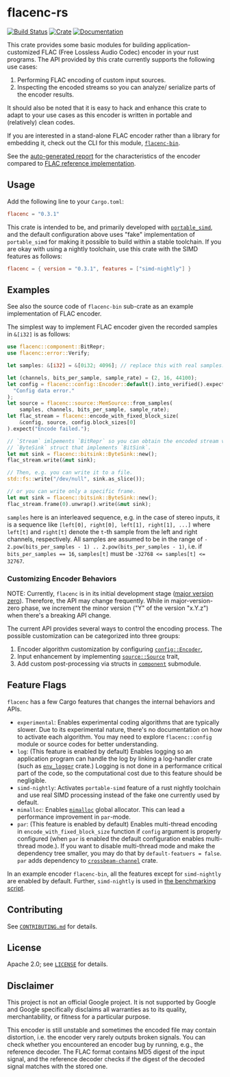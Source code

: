 # flacenc-rs

[![Build Status](https://github.com/yotarok/flacenc-rs/workflows/Unittest/badge.svg)](https://github.com/yotarok/flacenc-rs/actions)
[![Crate](https://img.shields.io/crates/v/flacenc.svg)](https://crates.io/crates/flacenc)
[![Documentation](https://docs.rs/flacenc/badge.svg)](https://docs.rs/flacenc)

This crate provides some basic modules for building application-customized FLAC
(Free Lossless Audio Codec) encoder in your rust programs. The API provided by
this crate currently supports the following use cases:

1. Performing FLAC encoding of custom input sources.
1. Inspecting the encoded streams so you can analyze/ serialize parts of the
   encoder results.

It should also be noted that it is easy to hack and enhance this crate to adapt
to your use cases as this encoder is written in portable and (relatively) clean
codes.

If you are interested in a stand-alone FLAC encoder rather than a library for
embedding it, check out the CLI for this module, [`flacenc-bin`].

See the [auto-generated report] for the characteristics of the encoder compared
to [FLAC reference implementation](https://xiph.org/flac/download.html).

## Usage

Add the following line to your `Cargo.toml`:

```toml
flacenc = "0.3.1"
```

This crate is intended to be, and primarily developed with
[`portable_simd`](https://github.com/rust-lang/portable-simd), and the default
configuration above uses "fake" implementation of `portable_simd` for making it
possible to build within a stable toolchain. If you are okay with using a
nightly toolchain, use this crate with the SIMD features as follows:

```toml
flacenc = { version = "0.3.1", features = ["simd-nightly"] }
```

## Examples

See also the source code of `flacenc-bin` sub-crate as an example implementation
of FLAC encoder.

The simplest way to implement FLAC encoder given the recorded samples in
`&[i32]` is as follows:

```rust
use flacenc::component::BitRepr;
use flacenc::error::Verify;

let samples: &[i32] = &[0i32; 4096]; // replace this with real samples.

let (channels, bits_per_sample, sample_rate) = (2, 16, 44100);
let config = flacenc::config::Encoder::default().into_verified().expect(
  "Config data error."
);
let source = flacenc::source::MemSource::from_samples(
    samples, channels, bits_per_sample, sample_rate);
let flac_stream = flacenc::encode_with_fixed_block_size(
    &config, source, config.block_sizes[0]
).expect("Encode failed.");

// `Stream` imlpements `BitRepr` so you can obtain the encoded stream via
// `ByteSink` struct that implements `BitSink`.
let mut sink = flacenc::bitsink::ByteSink::new();
flac_stream.write(&mut sink);

// Then, e.g. you can write it to a file.
std::fs::write("/dev/null", sink.as_slice());

// or you can write only a specific frame.
let mut sink = flacenc::bitsink::ByteSink::new();
flac_stream.frame(0).unwrap().write(&mut sink);
```

`samples` here is an interleaved sequence, e.g. in the case of stereo inputs, it
is a sequence like `[left[0], right[0], left[1], right[1], ...]` where `left[t]`
and `right[t]` denote the `t`-th sample from the left and right channels,
respectively. All samples are assumed to be in the range of
`- 2.pow(bits_per_samples - 1) .. 2.pow(bits_per_samples - 1)`, i.e. if
`bits_per_samples == 16`, `samples[t]` must be `-32768 <= samples[t] <= 32767`.

### Customizing Encoder Behaviors

NOTE: Currently, `flacenc` is in its initial development stage
([major version zero](https://semver.org/#spec-item-4)). Therefore, the API may
change frequently. While in major-version-zero phase, we increment the minor
version ("Y" of the version "x.Y.z") when there's a breaking API change.

The current API provides several ways to control the encoding process. The
possible customization can be categorized into three groups:

1. Encoder algorithm customization by configuring [`config::Encoder`],
1. Input enhancement by implementing [`source::Source`] trait,
1. Add custom post-processing via structs in [`component`] submodule.

## Feature Flags

`flacenc` has a few Cargo features that changes the internal behaviors and APIs.

- `experimental`: Enables experimental coding algorithms that are typically
  slower. Due to its experimental nature, there's no documentation on how to
  activate each algorithm. You may need to explore `flacenc::config` module or
  source codes for better understanding.
- `log`: (This feature is enabled by default) Enables logging so an application
  program can handle the log by linking a log-handler crate (such as
  [`env_logger`] crate.) Logging is not done in a performance critical part of
  the code, so the computational cost due to this feature should be negligible.
- `simd-nightly`: Activates `portable-simd` feature of a rust nightly toolchain
  and use real SIMD processing instead of the fake one currently used by
  default.
- `mimalloc`: Enables [`mimalloc`](https://crates.io/crates/mimalloc) global
  allocator. This can lead a performance improvement in `par`-mode.
- `par`: (This feature is enabled by default) Enables multi-thread encoding in
  `encode_with_fixed_block_size` function if `config` argument is properly
  configured (when `par` is enabled the default configuration enables
  multi-thread mode.). If you want to disable multi-thread mode and make the
  dependency tree smaller, you may do that by `default-featuers = false`. `par`
  adds dependency to
  [`crossbeam-channel`](https://crates.io/crates/crossbeam-channel) crate.

In an example encoder `flacenc-bin`, all the features except for `simd-nightly`
are enabled by default. Further, `simd-nightly` is used in
[the benchmarking script](run_reporter.sh).

## Contributing

See [`CONTRIBUTING.md`] for details.

## License

Apache 2.0; see [`LICENSE`] for details.

## Disclaimer

This project is not an official Google project. It is not supported by Google
and Google specifically disclaims all warranties as to its quality,
merchantability, or fitness for a particular purpose.

This encoder is still unstable and sometimes the encoded file may contain
distortion, i.e. the encoder very rarely outputs broken signals. You can check
whether you encountered an encoder bug by running, e.g., the reference decoder.
The FLAC format contains MD5 digest of the input signal, and the reference
decoder checks if the digest of the decoded signal matches with the stored one.

[auto-generated report]: https://github.com/yotarok/flacenc-rs/blob/main/report/report.nightly.md
[`component`]: https://docs.rs/flacenc/latest/flacenc/component/index.html
[`config::encoder`]: https://docs.rs/flacenc/latest/flacenc/config/struct.Encoder.html
[`contributing.md`]: https://github.com/yotarok/flacenc-rs/blob/main/CONTRIBUTING.md
[`env_logger`]: https://crates.io/crates/env_logger
[`flacenc-bin`]: https://github.com/yotarok/flacenc-rs/blob/main/flacenc-bin/README.md
[`license`]: https://github.com/yotarok/flacenc-rs/blob/main/LICENSE
[`source::source`]: https://docs.rs/flacenc/latest/flacenc/source/trait.Source.html
